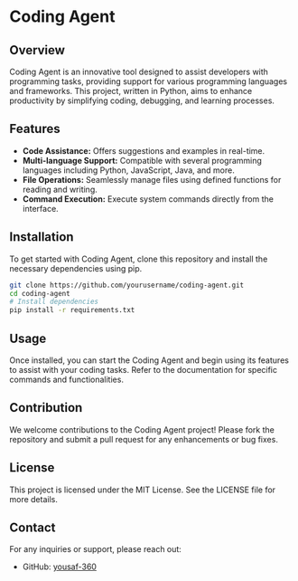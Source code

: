 # Coding Agent

## Overview
Coding Agent is an innovative tool designed to assist developers with programming tasks, providing support for various programming languages and frameworks. This project, written in Python, aims to enhance productivity by simplifying coding, debugging, and learning processes.

## Features
- **Code Assistance:** Offers suggestions and examples in real-time.
- **Multi-language Support:** Compatible with several programming languages including Python, JavaScript, Java, and more.
- **File Operations:** Seamlessly manage files using defined functions for reading and writing.
- **Command Execution:** Execute system commands directly from the interface.

## Installation
To get started with Coding Agent, clone this repository and install the necessary dependencies using pip.

```bash
git clone https://github.com/yourusername/coding-agent.git
cd coding-agent
# Install dependencies
pip install -r requirements.txt
```

## Usage
Once installed, you can start the Coding Agent and begin using its features to assist with your coding tasks. Refer to the documentation for specific commands and functionalities.

## Contribution
We welcome contributions to the Coding Agent project! Please fork the repository and submit a pull request for any enhancements or bug fixes.

## License
This project is licensed under the MIT License. See the LICENSE file for more details.

## Contact
For any inquiries or support, please reach out:
- GitHub: [yousaf-360](https://github.com/yousaf-360)